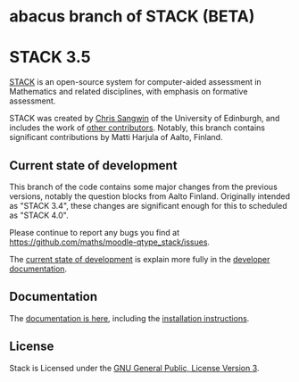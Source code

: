 # abacus branch of STACK (BETA)

# STACK 3.5

[STACK](https://github.com/maths/moodle-qtype_stack/blob/master/doc/en/About/index.md) is an open-source system for computer-aided assessment in Mathematics and related disciplines, with emphasis on formative assessment.

STACK was created by [Chris Sangwin](http://www.maths.ed.ac.uk/~csangwin/) of
the University of Edinburgh, and includes the work of
[other contributors](https://github.com/maths/moodle-qtype_stack/blob/master/doc/en/About/Credits.md).
Notably, this branch contains significant contributions by Matti Harjula of Aalto, Finland.

## Current state of development

This branch of the code contains some major changes from the previous versions, notably the question blocks from Aalto Finland.
Originally intended as "STACK 3.4", these changes are significant enough for this to scheduled as "STACK 4.0".  

Please continue to report any bugs you find at https://github.com/maths/moodle-qtype_stack/issues.

The [current state of development](https://github.com/maths/moodle-qtype_stack/blob/master/doc/en/Developer/Development_track.md) is explain more fully in the [developer documentation](https://github.com/maths/moodle-qtype_stack/blob/master/doc/en/Developer/index.md).


## Documentation

The [documentation is here](https://github.com/maths/moodle-qtype_stack/blob/master/doc/en/index.md), including the [installation instructions](https://github.com/maths/moodle-qtype_stack/blob/master/doc/en/Installation/index.md).


## License

Stack is Licensed under the [GNU General Public, License Version 3](https://github.com/maths/moodle-qtype_stack/blob/master/COPYING.txt).

